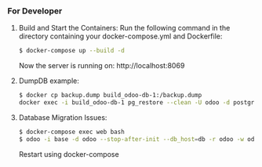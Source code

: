 ### For Developer

1. Build and Start the Containers:
    Run the following command in the directory containing your docker-compose.yml and Dockerfile:
    ```bash
    $ docker-compose up --build -d
    ```

    Now the server is running on: http://localhost:8069

2. DumpDB example:
    ```bash
    $ docker cp backup.dump build_odoo-db-1:/backup.dump
    docker exec -i build_odoo-db-1 pg_restore --clean -U odoo -d postgres /backup.dump 
    ```


3. Database Migration Issues:

    ```bash
    $ docker-compose exec web bash
    $ odoo -i base -d odoo --stop-after-init --db_host=db -r odoo -w odoo
    ```

    Restart using docker-compose
